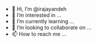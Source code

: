 - 👋 Hi, I’m @irajayandeh
- 👀 I’m interested in ...
- 🌱 I’m currently learning ...
- 💞️ I’m looking to collaborate on ...
- 📫 How to reach me ...

<!---
irajayandeh/irajayandeh is a ✨ special ✨ repository because its `README.md` (this file) appears on your GitHub profile.
You can click the Preview link to take a look at your changes.
--->
